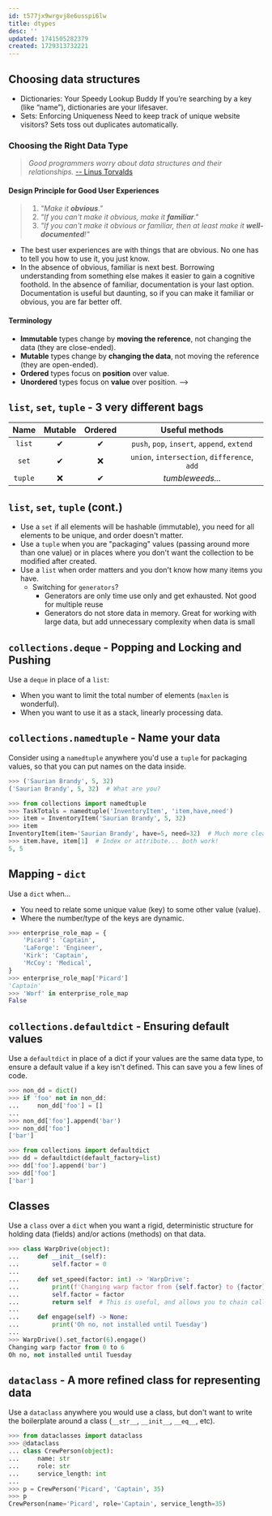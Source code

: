 ```yaml
---
id: t577jx9wrgvj8e6usspi6lw
title: dtypes
desc: ''
updated: 1741505282379
created: 1729313732221
---
```


## Choosing data structures

- Dictionaries: Your Speedy Lookup Buddy If you’re searching by a key (like “name”), dictionaries are your lifesaver.
- Sets: Enforcing Uniqueness Need to keep track of unique website visitors? Sets toss out duplicates automatically.

### Choosing the Right Data Type

> *Good programmers worry about data structures and their relationships.*
>[-- Linus Torvalds](https://www.defprogramming.com/q/f75f5dee011f/)

#### Design Principle for Good User Experiences

> 1. *"Make it **obvious**."*
> 2. *"If you can't make it obvious, make it **familiar**."*
> 3. *"If you can't make it obvious or familiar, then at least make it **well-documented**!"*

- The best user experiences are with things that are obvious. No one has to tell you how to use it, you just know.
- In the absence of obvious, familiar is next best. Borrowing understanding from something else makes it easier to gain a cognitive foothold.
In the absence of familiar, documentation is your last option. Documentation is useful but daunting, so if you can make it familiar or obvious, you are far better off.

#### Terminology

- **Immutable** types change by **moving the reference**, not changing the data (they are close-ended).
- **Mutable** types change by **changing the data**, not moving the reference (they are open-ended).
- **Ordered** types focus on **position** over value.
- **Unordered** types focus on **value** over position. -->

<!-- 
    Speaker Notes:
    This is a key thing to understand.

    All value assignment and passing in Python is by reference. When you assign a value to a name, you are binding a 
    reference to that value in memory to the name, so that when you call that name, you mean that location in memory.

    Immutable data types (all of our elemental data types are immutable) cannot be changed in their location in memory once
    assigned. This means that, say, adding to a string, requires you to construct a new string and then move the name to 
    point to a different reference in memory. This is how all immutable types work.

    Mutable data types can be changed in their location in memory. So when you pass a mutable data type instance to a 
    function, the function is receiving the reference to the same source of data. If either the function or the original
    context change the data, it will be present in both places.

    This is important to understand going forward.

    For ordered collections, focus is in the position of data within the set. For unordered collections, focus is on the 
    value of the data itself within the set.
 -->

<!-- JRS: Commenting out this slide for now. I think I can explain this on the table of the next slide. -->

## `list`, `set`, `tuple` - 3 very different bags

|Name       |Mutable    |Ordered    |Useful methods                                 |
|:-:        |:-:        |:-:        |:-:                                            |
|`list`     |&#10004;   |&#10004;   |`push`, `pop`, `insert`, `append`, `extend`    |
|`set`      |&#10004;   |&#10060;   |`union`, `intersection`, `difference`, `add`   |
|`tuple`    |&#10060;   |&#10004;   |*tumbleweeds...*                               |

<!-- 
    Speaker Notes:
    We usually talk about lists, sets, and tuples collectively (see what I did there?); but they are very different.

    Lists and sets are your standard mutable collections. They are good at holding an indeterminate amount of items, 
    when you need to access the items from more than one place. Tuples, on the other hand, are locked when defined 
    (something fun happens when you put a mutable type inside an immutable type... remember that Python is 
    "by reference") and aren't extendable... which makes them good for packaging, but bad for being a drop zone for new 
    members.

    Note the inverse relationship between requiring unique data values and ordered. 
    - Sets are containers where value (uniqueness) matters for locating a value, not position. Because of this, all of 
      your elements have to be hashable (immutable).
    - Lists are containers where position matters for locating a value, more than the value itself. You can put any kind 
      of data into a list, you can mix and match... the value matters less than its position within the list.
    - Tuples are like lists, except that they can't be changed or extended without destroying the old one and making the 
      new one.
 -->

## `list`, `set`, `tuple` (cont.)

- Use a `set` if all elements will be hashable (immutable), you need for all elements to be unique, and order doesn't matter.
- Use a `tuple` when you are "packaging" values (passing around more than one value) or in places where you don't want the collection to be modified after created.
- Use a `list` when order matters and you don't know how many items you have.
  - Switching for `generators`?
    - Generators are only time use only and get exhausted. Not good for multiple reuse
    - Generators do not store data in memory. Great for working with large data, but add unnecessary complexity when data is small
<!-- 
    Speaker Notes:
    (I think the slide content speaks for itself here.)
 -->

## `collections.deque` - Popping and Locking and Pushing

Use a `deque` in place of a `list`:

- When you want to limit the total number of elements (`maxlen` is wonderful).
- When you want to use it as a stack, linearly processing data.

<!-- 
    Speaker Notes:
    A deque is another mutable data structure that is optimized for getting things from either end but not so much in the middle. 
 -->

## `collections.namedtuple` - Name your data

Consider using a `namedtuple` anywhere you'd use a `tuple` for packaging values, so that you can put names on the data inside.

```python
>>> ('Saurian Brandy', 5, 32)
('Saurian Brandy', 5, 32)  # What are you?
```

```python
>>> from collections import namedtuple
>>> TaskTotals = namedtuple('InventoryItem', 'item,have,need')
>>> item = InventoryItem('Saurian Brandy', 5, 32)
>>> item
InventoryItem(item='Saurian Brandy', have=5, need=32)  # Much more clear
>>> item.have, item[1]  # Index or attribute... both work!
5, 5
```

<!-- 
    Speaker Notes:
    Since tuples can store any kind of data inside just like list, a problem arises in understanding what each element 
    signifies. This can make it harder for your users, or force them to rely on docstrings (please, please always do 
    these, and do them well) and documentation.

    Namedtuples are useful in that they give you all of the same functionality as a tuple, but with the addition names, 
    which are printed when the value is printed, and you can use to access the data rather than index.

    Namedtuples cannot easily contain instance methods and properties... a class is better for those, but if you don't 
    need them, then a namedtuple is a lightweight, understandable alternative to a tuple.
 -->

## Mapping - `dict`

Use a `dict` when...

- You need to relate some unique value (key) to some other value (value).
- Where the number/type of the keys are dynamic.

```python
>>> enterprise_role_map = {
    'Picard': 'Captain',
    'LaForge': 'Engineer',
    'Kirk': 'Captain',
    'McCoy': 'Medical',
}
>>> enterprise_role_map['Picard']
'Captain'
>>> 'Worf' in enterprise_role_map
False
```

<!-- 
    Speaker Notes:
    Dictionaries are awesome and powerful. They are flexible mapping that allow you to associate a piece of immutable 
    data with some other piece of data (which can be mutable or immutable). The value of the key is important because it
    is expected to be unique and significant for location. The associated value, on the other hand, can be anything.

    Dictionaries are so useful that they are used all over the Python landscape. Instances of objects created from 
    classes contain a dictionary inside to track the instance state, namespaces like globals(), locals(), a loaded 
    module, etc all expose dictionaries that you can use to access and iterate values.

    Unfortunately, in my opinion, dictionaries get a little overused, and can be daunting when they are nested to 
    multiple layers.

    I prefer to use dictionaries in places where the structure (the collection of keys) is more fluid. For places where 
    a dictionary should contain specific keys, a namedtuple, class, or dataclass-decorated class would be far more 
    useful for ensuring that deterministic state.
 -->

## `collections.defaultdict` - Ensuring default values

Use a `defaultdict` in place of a dict if your values are the same data type, to ensure a default value if a key isn't defined. This can save you a few lines of code.

```python
>>> non_dd = dict()
>>> if 'foo' not in non_dd:
...     non_dd['foo'] = []
... 
>>> non_dd['foo'].append('bar')
>>> non_dd['foo']
['bar']
```

```python
>>> from collections import defaultdict
>>> dd = defaultdict(default_factory=list)
>>> dd['foo'].append('bar')
>>> dd['foo']
['bar']
```

## Classes

Use a `class` over a `dict` when you want a rigid, deterministic structure for holding data (fields) and/or actions (methods) on that data.

```python
>>> class WarpDrive(object):
...     def __init__(self):
...         self.factor = 0
... 
...     def set_speed(factor: int) -> 'WarpDrive':
...         print(f'Changing warp factor from {self.factor} to {factor}')
...         self.factor = factor
...         return self  # This is useful, and allows you to chain calls.
... 
...     def engage(self) -> None:
...         print('Oh no, not installed until Tuesday')
... 
>>> WarpDrive().set_factor(6).engage()
Changing warp factor from 0 to 6
Oh no, not installed until Tuesday
```

<!-- 
    Speaker Notes:
    Classes are the alternative to a straight dictionary anytime you want to ensure that instances have a deterministic 
    set of fields. You can control behavior through your implementation, and ensure the fields you expect are there.
    You can use `vars()` to get the `dict` flavor of the instance, returning any fields defined (but not properties or 
    methods).

    While the other types we've talked about so far all hold values, a class can also define actions via its methods
    and properties. This helps define objects that not only HOLD data, but can ACT on that data.

    I prefer to go to classes anytime where the properties of the object are deterministic (I know ahead of time that,
    say, all WarpDrive objects will have a warp factor) that I want to ensure are there for me to interact with.
 -->

## `dataclass` - A more refined class for representing data

Use a `dataclass` anywhere you would use a class, but don't want to write the boilerplate around a class (`__str__`, `__init__`, `__eq__`, etc).

```python
>>> from dataclasses import dataclass
>>> @dataclass
... class CrewPerson(object):
...     name: str
...     role: str
...     service_length: int
...
>>> p = CrewPerson('Picard', 'Captain', 35)
>>> p
CrewPerson(name='Picard', role='Captain', service_length=35)
```

<!-- 
    Speaker Notes:
    Dataclasses were added in Python 3, and are a decorator around a normal class. The class decorator uses static 
    fields and type hints for those fields to fill in the boilerplate magic method around a new class. This frees you
    from having to define things like `__str__`, `__repr__`, etc.

    Even though the dataclass decorator uses the annotations of the class fields to create the instance fields in the 
    object, it does not enforce those types at runtime (meaning a field defined as `foo: int` can have a `str` value).
    The decorator itself has some useful keyword arguments (such as being able to declare the instance objects as 
    `frozen`, which will make then functionally immutable), as does the `field` function provided for customizing field
    rules.

    If you have a number of fields in a class, and want to save yourself some work around the magic methods, dataclass
    is a type of borrowed magic that's there for the taking!
 -->
